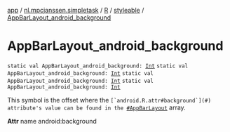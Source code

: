 [app](../../../index.md) / [nl.mpcjanssen.simpletask](../../index.md) / [R](../index.md) / [styleable](index.md) / [AppBarLayout_android_background](.)

# AppBarLayout_android_background

`static val AppBarLayout_android_background: `[`Int`](https://kotlinlang.org/api/latest/jvm/stdlib/kotlin/-int/index.html)
`static val AppBarLayout_android_background: `[`Int`](https://kotlinlang.org/api/latest/jvm/stdlib/kotlin/-int/index.html)
`static val AppBarLayout_android_background: `[`Int`](https://kotlinlang.org/api/latest/jvm/stdlib/kotlin/-int/index.html)
`static val AppBarLayout_android_background: `[`Int`](https://kotlinlang.org/api/latest/jvm/stdlib/kotlin/-int/index.html)

This symbol is the offset where the ``[`android.R.attr#background`](#) attribute's value can be found in the ``[`#AppBarLayout`](-app-bar-layout.md) array.

**Attr**
name android:background

